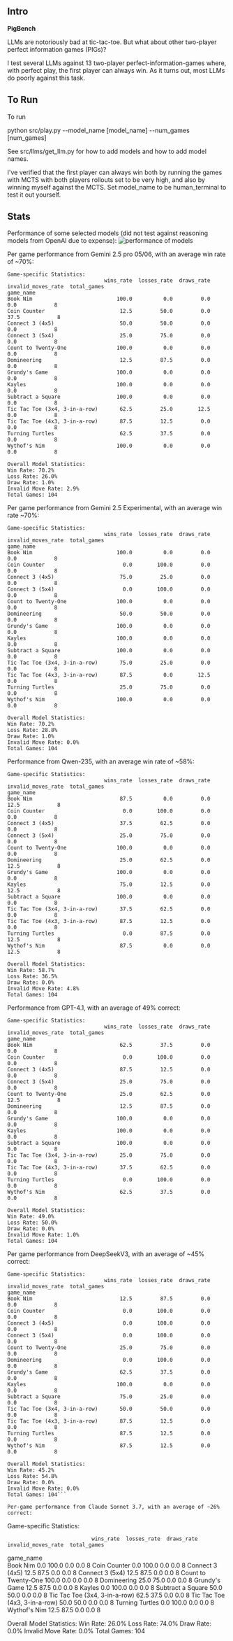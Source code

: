 ## Intro
**PigBench**

LLMs are notoriously bad at tic-tac-toe.  But what about other two-player perfect information games (PIGs)?

I test several LLMs against 13 two-player perfect-information-games where, with perfect play, the first player can always win. As it turns out, most LLMs do poorly against this task.

## To Run 

To run

python src/play.py --model_name [model_name] --num_games [num_games]

See src/llms/get_llm.py for how to add models and how to add model names.

I've verified that the first player can always win both by running the games with MCTS with both players rollouts set to be very high, and also by winning myself against the MCTS. Set model_name to be human_terminal to test it out yourself.

## Stats

Performance of some selected models (did not test against reasoning models from OpenAI due to expense):
![performance of models](/image1.png)

Per game performance from Gemini 2.5 pro 05/06, with an average win rate of ~70%:

```
Game-specific Statistics:
                               wins_rate  losses_rate  draws_rate  invalid_moves_rate  total_games
game_name                                                                                         
Book Nim                           100.0          0.0         0.0                 0.0            8
Coin Counter                        12.5         50.0         0.0                37.5            8
Connect 3 (4x5)                     50.0         50.0         0.0                 0.0            8
Connect 3 (5x4)                     25.0         75.0         0.0                 0.0            8
Count to Twenty-One                100.0          0.0         0.0                 0.0            8
Domineering                         12.5         87.5         0.0                 0.0            8
Grundy's Game                      100.0          0.0         0.0                 0.0            8
Kayles                             100.0          0.0         0.0                 0.0            8
Subtract a Square                  100.0          0.0         0.0                 0.0            8
Tic Tac Toe (3x4, 3-in-a-row)       62.5         25.0        12.5                 0.0            8
Tic Tac Toe (4x3, 3-in-a-row)       87.5         12.5         0.0                 0.0            8
Turning Turtles                     62.5         37.5         0.0                 0.0            8
Wythof's Nim                       100.0          0.0         0.0                 0.0            8

Overall Model Statistics:
Win Rate: 70.2%
Loss Rate: 26.0%
Draw Rate: 1.0%
Invalid Move Rate: 2.9%
Total Games: 104
```


Per game performance from Gemini 2.5 Experimental, with an average win rate ~70%:

```
Game-specific Statistics:
                               wins_rate  losses_rate  draws_rate  invalid_moves_rate  total_games
game_name                                                                                         
Book Nim                           100.0          0.0         0.0                 0.0            8
Coin Counter                         0.0        100.0         0.0                 0.0            8
Connect 3 (4x5)                     75.0         25.0         0.0                 0.0            8
Connect 3 (5x4)                      0.0        100.0         0.0                 0.0            8
Count to Twenty-One                100.0          0.0         0.0                 0.0            8
Domineering                         50.0         50.0         0.0                 0.0            8
Grundy's Game                      100.0          0.0         0.0                 0.0            8
Kayles                             100.0          0.0         0.0                 0.0            8
Subtract a Square                  100.0          0.0         0.0                 0.0            8
Tic Tac Toe (3x4, 3-in-a-row)       75.0         25.0         0.0                 0.0            8
Tic Tac Toe (4x3, 3-in-a-row)       87.5          0.0        12.5                 0.0            8
Turning Turtles                     25.0         75.0         0.0                 0.0            8
Wythof's Nim                       100.0          0.0         0.0                 0.0            8

Overall Model Statistics:
Win Rate: 70.2%
Loss Rate: 28.8%
Draw Rate: 1.0%
Invalid Move Rate: 0.0%
Total Games: 104
```

Performance from Qwen-235, with an average win rate of ~58%:

```
Game-specific Statistics:
                               wins_rate  losses_rate  draws_rate  invalid_moves_rate  total_games
game_name                                                                                         
Book Nim                            87.5          0.0         0.0                12.5            8
Coin Counter                         0.0        100.0         0.0                 0.0            8
Connect 3 (4x5)                     37.5         62.5         0.0                 0.0            8
Connect 3 (5x4)                     25.0         75.0         0.0                 0.0            8
Count to Twenty-One                100.0          0.0         0.0                 0.0            8
Domineering                         25.0         62.5         0.0                12.5            8
Grundy's Game                      100.0          0.0         0.0                 0.0            8
Kayles                              75.0         12.5         0.0                12.5            8
Subtract a Square                  100.0          0.0         0.0                 0.0            8
Tic Tac Toe (3x4, 3-in-a-row)       37.5         62.5         0.0                 0.0            8
Tic Tac Toe (4x3, 3-in-a-row)       87.5         12.5         0.0                 0.0            8
Turning Turtles                      0.0         87.5         0.0                12.5            8
Wythof's Nim                        87.5          0.0         0.0                12.5            8

Overall Model Statistics:
Win Rate: 58.7%
Loss Rate: 36.5%
Draw Rate: 0.0%
Invalid Move Rate: 4.8%
Total Games: 104
```


Performance from GPT-4.1, with an average of 49% correct:

```
Game-specific Statistics:
                               wins_rate  losses_rate  draws_rate  invalid_moves_rate  total_games
game_name                                                                                         
Book Nim                            62.5         37.5         0.0                 0.0            8
Coin Counter                         0.0        100.0         0.0                 0.0            8
Connect 3 (4x5)                     87.5         12.5         0.0                 0.0            8
Connect 3 (5x4)                     25.0         75.0         0.0                 0.0            8
Count to Twenty-One                 25.0         62.5         0.0                12.5            8
Domineering                         12.5         87.5         0.0                 0.0            8
Grundy's Game                      100.0          0.0         0.0                 0.0            8
Kayles                             100.0          0.0         0.0                 0.0            8
Subtract a Square                  100.0          0.0         0.0                 0.0            8
Tic Tac Toe (3x4, 3-in-a-row)       25.0         75.0         0.0                 0.0            8
Tic Tac Toe (4x3, 3-in-a-row)       37.5         62.5         0.0                 0.0            8
Turning Turtles                      0.0        100.0         0.0                 0.0            8
Wythof's Nim                        62.5         37.5         0.0                 0.0            8

Overall Model Statistics:
Win Rate: 49.0%
Loss Rate: 50.0%
Draw Rate: 0.0%
Invalid Move Rate: 1.0%
Total Games: 104
```


Per game performance from DeepSeekV3, with an average of ~45% correct:

```
Game-specific Statistics:
                               wins_rate  losses_rate  draws_rate  invalid_moves_rate  total_games
game_name                                                                                         
Book Nim                            12.5         87.5         0.0                 0.0            8
Coin Counter                         0.0        100.0         0.0                 0.0            8
Connect 3 (4x5)                      0.0        100.0         0.0                 0.0            8
Connect 3 (5x4)                      0.0        100.0         0.0                 0.0            8
Count to Twenty-One                 25.0         75.0         0.0                 0.0            8
Domineering                          0.0        100.0         0.0                 0.0            8
Grundy's Game                       62.5         37.5         0.0                 0.0            8
Kayles                             100.0          0.0         0.0                 0.0            8
Subtract a Square                   75.0         25.0         0.0                 0.0            8
Tic Tac Toe (3x4, 3-in-a-row)       50.0         50.0         0.0                 0.0            8
Tic Tac Toe (4x3, 3-in-a-row)       87.5         12.5         0.0                 0.0            8
Turning Turtles                     87.5         12.5         0.0                 0.0            8
Wythof's Nim                        87.5         12.5         0.0                 0.0            8

Overall Model Statistics:
Win Rate: 45.2%
Loss Rate: 54.8%
Draw Rate: 0.0%
Invalid Move Rate: 0.0%
Total Games: 104```

Per-game performance from Claude Sonnet 3.7, with an average of ~26% correct:

```
Game-specific Statistics:

                               wins_rate  losses_rate  draws_rate  invalid_moves_rate  total_games
game_name                                                                                         
Book Nim                             0.0        100.0         0.0                 0.0            8
Coin Counter                         0.0        100.0         0.0                 0.0            8
Connect 3 (4x5)                     12.5         87.5         0.0                 0.0            8
Connect 3 (5x4)                     12.5         87.5         0.0                 0.0            8
Count to Twenty-One                100.0          0.0         0.0                 0.0            8
Domineering                         25.0         75.0         0.0                 0.0            8
Grundy's Game                       12.5         87.5         0.0                 0.0            8
Kayles                               0.0        100.0         0.0                 0.0            8
Subtract a Square                   50.0         50.0         0.0                 0.0            8
Tic Tac Toe (3x4, 3-in-a-row)       62.5         37.5         0.0                 0.0            8
Tic Tac Toe (4x3, 3-in-a-row)       50.0         50.0         0.0                 0.0            8
Turning Turtles                      0.0        100.0         0.0                 0.0            8
Wythof's Nim                        12.5         87.5         0.0                 0.0            8

Overall Model Statistics:
Win Rate: 26.0%
Loss Rate: 74.0%
Draw Rate: 0.0%
Invalid Move Rate: 0.0%
Total Games: 104
```
